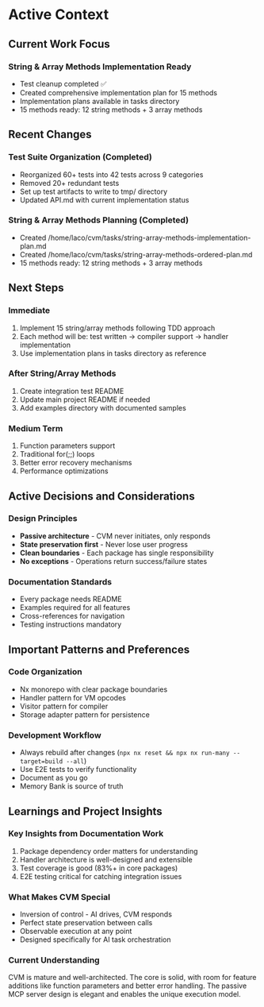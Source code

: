 # Active Context

## Current Work Focus

### String & Array Methods Implementation Ready
- Test cleanup completed ✅
- Created comprehensive implementation plan for 15 methods
- Implementation plans available in tasks directory
- 15 methods ready: 12 string methods + 3 array methods

## Recent Changes

### Test Suite Organization (Completed)
- Reorganized 60+ tests into 42 tests across 9 categories
- Removed 20+ redundant tests
- Set up test artifacts to write to tmp/ directory
- Updated API.md with current implementation status

### String & Array Methods Planning (Completed)
- Created /home/laco/cvm/tasks/string-array-methods-implementation-plan.md
- Created /home/laco/cvm/tasks/string-array-methods-ordered-plan.md
- 15 methods ready: 12 string methods + 3 array methods

## Next Steps

### Immediate
1. Implement 15 string/array methods following TDD approach
2. Each method will be: test written → compiler support → handler implementation
3. Use implementation plans in tasks directory as reference

### After String/Array Methods
1. Create integration test README
2. Update main project README if needed
3. Add examples directory with documented samples

### Medium Term
1. Function parameters support
2. Traditional for(;;) loops
3. Better error recovery mechanisms
4. Performance optimizations

## Active Decisions and Considerations

### Design Principles
- **Passive architecture** - CVM never initiates, only responds
- **State preservation first** - Never lose user progress
- **Clean boundaries** - Each package has single responsibility
- **No exceptions** - Operations return success/failure states

### Documentation Standards
- Every package needs README
- Examples required for all features
- Cross-references for navigation
- Testing instructions mandatory

## Important Patterns and Preferences

### Code Organization
- Nx monorepo with clear package boundaries
- Handler pattern for VM opcodes
- Visitor pattern for compiler
- Storage adapter pattern for persistence

### Development Workflow
- Always rebuild after changes (`npx nx reset && npx nx run-many --target=build --all`)
- Use E2E tests to verify functionality
- Document as you go
- Memory Bank is source of truth

## Learnings and Project Insights

### Key Insights from Documentation Work
1. Package dependency order matters for understanding
2. Handler architecture is well-designed and extensible
3. Test coverage is good (83%+ in core packages)
4. E2E testing critical for catching integration issues

### What Makes CVM Special
- Inversion of control - AI drives, CVM responds
- Perfect state preservation between calls
- Observable execution at any point
- Designed specifically for AI task orchestration

### Current Understanding
CVM is mature and well-architected. The core is solid, with room for feature additions like function parameters and better error handling. The passive MCP server design is elegant and enables the unique execution model.